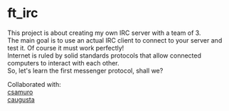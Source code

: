 # ft_irc

This project is about creating my own IRC server with a team of 3.<br>
The main goal is to use an actual IRC client to connect to your server and test it. Of course it must work perfectly!<br>
Internet is ruled by solid standards protocols that allow connected computers to interact
with each other.<br>
So, let's learn the first messenger protocol, shall we?<br>

Collaborated with:<br>
[csamuro](https://github.com/cheloveknikitaa)<br>
[caugusta](https://github.com/3Danger)
